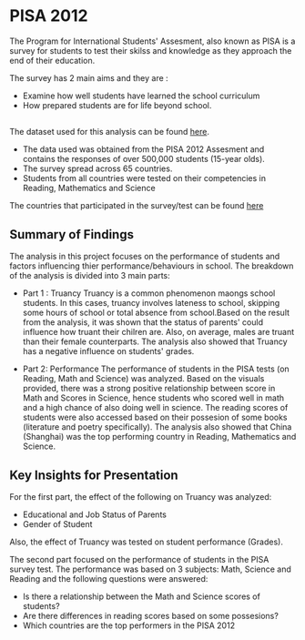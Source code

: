 # PISA 2012

The Program for International Students' Assesment, also known as PISA is a survey for students to test their skilss and knowledge as they approach the end of their education.

The survey has 2 main aims and  they are : 

+	Examine how well students have learned the school curriculum
+	How prepared students are for life beyond school.

## 

The dataset used for this analysis can be found [here](https://s3.amazonaws.com/udacity-hosted-downloads/ud507/pisa2012.csv.zip).

+ The data used was obtained from the PISA 2012 Assesment and contains the responses of over 500,000 students (15-year olds).
+ The survey spread across 65 countries. 
+ Students from all countries were tested on their competencies in Reading, Mathematics and Science

The countries that participated in the survey/test can be found [here](https://www.oecd.org/pisa/aboutpisa/pisa-2012-participants.htm)

## Summary of Findings
The analysis in this project focuses on the performance of students and factors influencing thier performance/behaviours in school. The breakdown of the analysis is divided into 3 main parts: 

+ Part 1 : Truancy
Truancy is a common phenomenon maongs school students. In this cases, truancy involves lateness to school, skipping some hours of school or total absence from school.Based on the result from the analysis, it was shown that the status of parents' could influence how truant their chilren are. 
Also, on average, males are truant than their female counterparts. The analysis also showed that Truancy has a negative influence on students' grades. 

+ Part 2: Performance
The performance of students in the PISA tests (on Reading, Math and Science) was analyzed. Based on the visuals provided, there was a strong positive relationship between score in Math and Scores in Science, hence students who scored well in math and a high chance of also doing well in science. 
The reading scores of students were also accessed based on their possesion of some books (literature and poetry specifically). The analysis also showed that China (Shanghai) was the top performing country in Reading, Mathematics and Science. 

## Key Insights for Presentation
For the first part, the effect of the following on Truancy was analyzed: 
+ Educational and Job Status of Parents
+ Gender of Student

Also, the effect of Truancy was tested on student performance (Grades). 

The second part focused on the performance of students in the PISA survey test. The performance was based on 3 subjects: Math, Science and Reading and the following questions were answered: 

+ Is there a relationship between the Math and Science scores of students?
+ Are there differences in reading scores based on some possesions?
+ Which countries are the top performers in the PISA 2012
